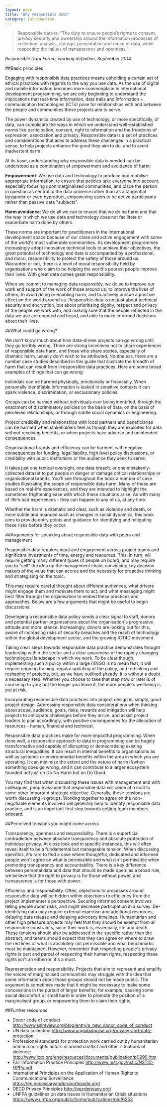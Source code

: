 ```yaml
---
layout: page
title: "Why responsible data"
category: introduction
---
```


> Responsible data is: "The duty to ensure people’s rights to consent, privacy security and ownership around the information processes of collection, analysis, storage, presentation and reuse of data, while respecting the values of transparency and openness.”

_Responsible Data Forum, working definition, September 2014._

##Basic principles

Engaging with responsible data practices means upholding a certain set of ethical practices with regards to the way you use data. As the use of digital and mobile information becomes more commonplace in international development programming, we are only beginning to understand the implications that real-time information, data trails and information + communication technologies (ICTs) pose for relationships with and between the people and communities these projects aim to serve.

The power dynamics created by use of technology, or more specifically, of data, can complicate the ways in which we understand well-established norms like participation, consent, right to information and the freedoms of expression, association and privacy. Responsible data is a set of practices and considerations that aims to address these challenges in a practical sense, to help projects enhance the good they aim to do, and to avoid inadvertent harm.

At its base, understanding why responsible data is needed can be understood as a combination of empowerment and avoidance of harm:

**Empowerment**: We use data and technology to produce and mobilise appropriate information, to ensure that policies take everyone into account, especially focusing upon marginalised communities, and place the person in question as central to the data universe rather than as a tangential bystander or even byproduct, empowering users to be active participants rather than passive data "subjects".

**Harm avoidance**: We do all we can to ensure that we do no harm and that the way in which we use data and technology does not facilitate or exacerbate harm done by others.  

These norms are important for practitioners in the international development space because of our close and active engagement with some of the world's most vulnerable communities. As development programmes increasingly adopt innovative technical tools to achieve their objectives, the great potential of technology and data is accompanied by a professional, and moral, responsibility to protect the safety of those around us. Warranted or not, there is a level of moral responsibility held by organisations who claim to be helping the world's poorest people improve their lives. With great data comes great responsibility.

When we commit to managing data responsibly, we do so to improve our work and support of the work of those around us; to improve the lives of others; to avoid doing or enabling harm, and to actively pursue a positive effect on the world around us. Responsible data is not just about technical security and encryption, but about prioritising dignity, respect and privacy of the people we work with, and making sure that the people reflected in the data we use are counted and heard, and able to make informed decisions about their lives.

##What could go wrong?

We don't know much about how data-driven projects can go wrong until they go terribly wrong. There are strong incentives not to share experiences of responsible data harm, and those who share stories, especially of dramatic harm, usually don't wish to be attributed. Nontheless, there are a number case studies described in this guide that illustrate the breadth of harm that can result from irresponsible data practices. Here are some broad examples of things that can go wrong:

Individals can be harmed physically, emotionally or financially. When personally identifiable information is leaked in sensitive contexts it can spark violence, discrimination, or exclusionary policies.

Groups can be harmed without individuals ever being identified, through the enactment of discriminatory policies on the basis of data, on the basis of perceived relationships, or through subtle social dynamics or engineering.

Project credibility and relationships with local partners and beneficiaries can be harmed when stakeholders feel as though they are exploited for data without receiving benefits, or when projects have adverse and unintended consequences.

Organisational brands and efficiency can be harmed, with negative consequences for funding, legal liability, high level policy discussions, or credibility with public institutions or the audience they seek to serve.

It takes just one tactical oversight, one data breach, or one mistakenly-collected dataset to put people in danger or damage critical relationships or organisational brands. You'll see throughout the book a number of case studies illustrating the scope of responsible data harm. Many of these are based on real-life experiences, and they are intended to highlight the sometimes frightening ease with which these situations arise. As with many of life's bad experiences - they can happen to any of us, at any time.

Whether the harm is dramatic and clear, such as violence and death, or more subtle and nuanced such as changes in social dynamics, this book aims to provide entry points and guidance for identifying and mitigating these risks before they occur.

##Arguments for speaking about responsible data with peers and management

Responsible data requires input and engagement across project teams and significant investments of time, energy and resources. This, in turn, will require getting many different types of people on board, and may require you to "sell" the idea up the management chain, convincing key decision makers of the value that can accrue and the necessity for proactive thinking and strategising on the topic.

This may require careful thought about different audiences, what drivers might engage them and motivate them to act, and what messaging might best filter through the organisation to embed these practices and approaches. Below are a few arguments that might be useful to begin discussions.

Developing a responsible data policy sends a clear signal to staff, donors and potential partner organisations about the organisation's progressive attitude and moral stance. Increasingly, donors are looking out for this, aware of increasing risks of security breaches and the reach of technology within the global development sector, and the growing ICT4D movement.

Taking clear steps towards responsible data practice demonstrates thought leadership within the sector and a clear awareness of the rapidly changing technological landscape in which we work. To be clear though, implementing such a policy within a large (I)NGO is no mean feat; it will require ongoing training, regular updating of the policy, and rethinking and reshaping of projects, but, as we have outlined already, it is without a doubt a necessary step. Whether you choose to take that step now or later is of course up to you; but the longer you leave it, the more people's wellbeing is put at risk.

Incorporating responsible data practices into project design is, simply, good project design. Addressing responsible data considerations when thinking about scope, audience, goals, risks, rewards and mitigation will help projects to anticipate challenges before they arrive, and assist project leaders to plan accordingly, with positive consequences for the allocation of resources - human, financial and technical.

Responsible data practices make for more impactful programming. When done well, a responsible approach to data in programming can be hugely transformative and capable of disrupting or democratising existing structural inequalities. It can result in internal benefits to organisations as well as systemic or environmental benefits within the area in which you are operating. It can minimize the extent and the nature of harm if/when something does go wrong, and it can contribute to a larger ecosystem founded not just on Do No Harm but on Do Good.

You may find that when discussing these issues with management and with colleagues, people assume that responsible data will come at a cost to some other important strategic objective. Generally, these tensions are worth discussing in groups. Working together to agree on the non-negotiable elements involved will generally help to identify responsible data practice, and is an important first step towards getting team members onboard.

##Perceived tensions you might come across

Transparency, openness and responsibility. There is a superficial contradiction between absolute transparency and absolute protection of individual privacy. At close look and in specific instances, this will often reveal itself to be a fundamental but manageable tension. When discussing specifics, it's rare to find a case where thoughtful, dedicated and informed people won't agree on what is permissible and what isn't permissible when promoting transparency and accountability. There is a key difference between personal data and data that should be made open: as a broad rule, we believe that the right to privacy is for those without power, and transparency is for those with power.

Efficiency and responsibility. Often, objections to processes around responsible data will be hidden within objections to efficiency from the project implementer's perspective. Securing informed consent involves telling people about risks, and might decrease participation in a survey. De-identifying data may require external expertise and additional resources, delaying data release and delaying advocacy timelines. Humanitarian and other high pressure projects may feel that they should be exempt from all responsible constraints, since their work is, essentially, life and death. These tensions should also be addressed in the specific rather than the abstract, and teams should expect that they can agree on where to draw the red lines of what is absolutely not permissible and what benchmarks must be maintained. However, remember that respecting people's privacy rights is part and parcel of respecting their human rights, respecting these rights isn't an either/or, it's a must.

Representation and responsibility. Projects that aim to represent and amplify the voices of marginalised communities may struggle with the idea that some information about those groups should not be made public. The argument is sometimes made that it might be necessary to make some concessions in the pursuit of larger benefits; for example, causing some social discomfort or small harm in order to promote the position of a marginalised group, or empowering them to claim their rights.

##Further resources

- Donor code of conduct  http://www.ssireview.org/blog/entry/a_new_donor_code_of_conduct
- UN data collection  http://www.unglobalpulse.org/privacy-and-data-protection
- Professional standards for protection work carried out by humanitarian and human rights actors in armed conflict and other situations of violence: http://www.icrc.org/eng/resources/documents/publication/p0999.htm
- Fair Information Practice Principles  http://www.nist.gov/nstic/NSTIC-FIPPs.pdf
- International Principles on the Application of Human Rights to Communications Surveillance  https://en.necessaryandproportionate.org/
- OECD Privacy Principles  http://oecdprivacy.org/
- UNFPA guidelines on data issues in Humanitarian Crisis situations  https://www.unfpa.org/public/home/publications/pid/6253
